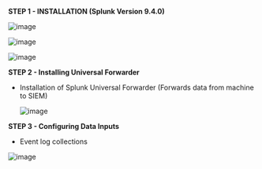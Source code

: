 **STEP 1 - INSTALLATION (Splunk Version 9.4.0)**

![image](https://github.com/user-attachments/assets/c878f27a-4898-4d60-9371-4c24f048cb3e)

![image](https://github.com/user-attachments/assets/66315485-597a-4ee2-9635-5328f320576a)

![image](https://github.com/user-attachments/assets/2d5267f8-e8d3-432a-8af3-8f91b0697ce1)


**STEP 2 - Installing Universal Forwarder**

- Installation of Splunk Universal Forwarder (Forwards data from machine to SIEM)
  
  ![image](https://github.com/user-attachments/assets/216bbfa1-0373-444f-a60e-de6230582e06)


**STEP 3 - Configuring Data Inputs**

- Event log collections

![image](https://github.com/user-attachments/assets/840e2f79-41e7-4d70-bf9e-a1184600bea9)
